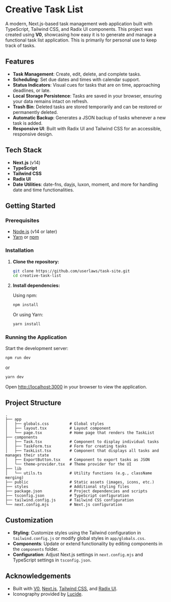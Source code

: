 # Creative Task List

A modern, Next.js-based task management web application built with TypeScript, Tailwind CSS, and Radix UI components. This project was created using **V0**, showcasing how easy it is to generate and manage a functional task list application. This is primarily for personal use to keep track of tasks.

## Features

- **Task Management**: Create, edit, delete, and complete tasks.
- **Scheduling**: Set due dates and times with calendar support.
- **Status Indicators**: Visual cues for tasks that are on time, approaching deadlines, or late.
- **Local Storage Persistence**: Tasks are saved in your browser, ensuring your data remains intact on refresh.
- **Trash Bin**: Deleted tasks are stored temporarily and can be restored or permanently deleted.
- **Automatic Backup**: Generates a JSON backup of tasks whenever a new task is added.
- **Responsive UI**: Built with Radix UI and Tailwind CSS for an accessible, responsive design.

## Tech Stack

- **Next.js** (v14)
- **TypeScript**
- **Tailwind CSS**
- **Radix UI**
- **Date Utilities**: date-fns, dayjs, luxon, moment, and more for handling date and time functionalities.

## Getting Started

### Prerequisites

- [Node.js](https://nodejs.org/) (v14 or later)
- [Yarn](https://yarnpkg.com/) or [npm](https://www.npmjs.com/)

### Installation

1. **Clone the repository:**

   ```bash
   git clone https://github.com/userlaws/task-site.git
   cd creative-task-list
   ```

2. **Install dependencies:**

   Using npm:
   ```bash
   npm install
   ```
   Or using Yarn:
   ```bash
   yarn install
   ```

### Running the Application

Start the development server:

```bash
npm run dev
```
or
```bash
yarn dev
```

Open [http://localhost:3000](http://localhost:3000) in your browser to view the application.

## Project Structure

```plaintext
.
├── app
│   ├── globals.css         # Global styles
│   ├── layout.tsx          # Layout component
│   └── page.tsx            # Home page that renders the TaskList
├── components
│   ├── Task.tsx            # Component to display individual tasks
│   ├── TaskForm.tsx        # Form for creating tasks
│   ├── TaskList.tsx        # Component that displays all tasks and manages their state
│   ├── ExportButton.tsx    # Component to export tasks as JSON
│   └── theme-provider.tsx  # Theme provider for the UI
├── lib
│   └── utils.ts            # Utility functions (e.g., className merging)
├── public                  # Static assets (images, icons, etc.)
├── styles                  # Additional styling files
├── package.json            # Project dependencies and scripts
├── tsconfig.json           # TypeScript configuration
├── tailwind.config.js      # Tailwind CSS configuration
└── next.config.mjs         # Next.js configuration
```

## Customization

- **Styling**: Customize styles using the Tailwind configuration in `tailwind.config.js` or modify global styles in `app/globals.css`.
- **Components**: Update or extend functionality by editing components in the `components` folder.
- **Configuration**: Adjust Next.js settings in `next.config.mjs` and TypeScript settings in `tsconfig.json`.

## Acknowledgements

- Built with [V0](https://v0.dev/), [Next.js](https://nextjs.org/), [Tailwind CSS](https://tailwindcss.com/), and [Radix UI](https://www.radix-ui.com/).
- Iconography provided by [Lucide](https://lucide.dev/).

